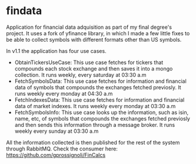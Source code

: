 # findata
Application for financial data adquisition as part of my final degree's project.
It uses a fork of yfinance library, in which I made a few little fixes to be able to collect symbols with different formats other than US symbols.

In v1.1 the application has four use cases.
- ObtainTickersUseCase: This use case fetches for tickers that compounds each stock exchange and then saves it into a mongo collection. It runs weekly, every saturday at 03:30 a.m 
- FetchSymbolsData: This use case fetches for information and financial data of symbols that compounds the exchanges fetched previosly. It runs weekly every monday at 04:30 a.m
- FetchIndexesData: This use case fetches for information and financial data of market indexes. It runs weekly every monday at 03:30 a.m
- FetchSymbolsInfo: This use case looks up the information, such as isin, name, etc, of symbols that compounds the exchanges fetched previosly and then sends this information through a message broker. It runs weekly every sunday at 03:30 a.m

All the information collected is then published for the rest of the system through RabbitMQ.
Check the consumer here: https://github.com/gprossignoli/FinCalcs
